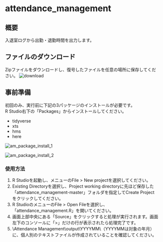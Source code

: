 # attendance_management
## 概要
入退室ログから出勤・退勤時間を出力します。  
## ファイルのダウンロード
Zipファイルをダウンロードし、復号したファイルを任意の場所に保存してください。
![download](https://user-images.githubusercontent.com/24307469/120434705-c36c0580-c3b7-11eb-92d4-333c2e56fc81.png)
## 事前準備
初回のみ、実行前に下記の3パッケージのインストールが必要です。  
R Studio右下の「Packages」からインストールしてください。  
- tidyverse
- xts
- hms  
- here  
  
![am_package_install_1](https://user-images.githubusercontent.com/24307469/64836427-cee82d80-d624-11e9-9730-380660c90ce2.png)  
  
![am_package_install_2](https://user-images.githubusercontent.com/24307469/64836478-00f98f80-d625-11e9-9080-d5d59af1023d.png)  
### 使用方法
1. R Studioを起動し、メニューのFile > New projectを選択してください。  
1. Existing Directoryを選択し、Project working directoryに先ほど保存した「attendance_management-master」フォルダを指定してCreate Projectをクリックしてください。
1. R StudioのメニューのFile > Open Fileを選択し、「attendance_management.R」を開いてください。  
1. 画面上部中央にある「Source」をクリックすると処理が実行されます。画面左下のコンソールに「>」だけの行が表示されたら処理完了です。
1. \Attendance Management\output\YYYYMM\（YYYYMMは対象の年月）に、個人別のテキストファイルが作成されていることを確認してください。  
